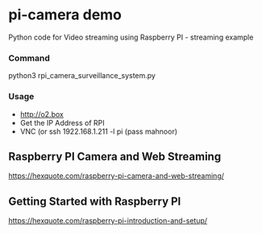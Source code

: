 # pi-camera demo

Python code for Video streaming using Raspberry PI - streaming example

### Command
 
python3 rpi_camera_surveillance_system.py



### Usage
  - http://o2.box
  - Get the IP Address of RPI 
  - VNC (or ssh 1922.168.1.211 -l pi (pass mahnoor) 

## Raspberry PI Camera and Web Streaming
https://hexquote.com/raspberry-pi-camera-and-web-streaming/


## Getting Started with Raspberry PI
https://hexquote.com/raspberry-pi-introduction-and-setup/


